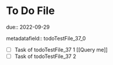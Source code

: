 # To Do File

due:: 2022-09-29

metadatafield:: todoTestFile_37\_0

- [ ] Task of todoTestFile_37 1 [[Query me]]
- [ ] Task of todoTestFile_37 2
